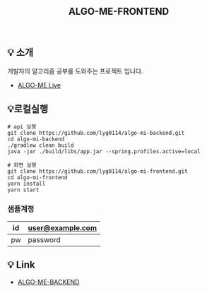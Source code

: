 <h2 align="middle">ALGO-ME-FRONTEND</h2>
<p align="middle"></p>
<p align="middle">
<br>

## 💡 소개
개발자의 알고리즘 공부를 도와주는 프로젝트 입니다.
- [ALGO-ME Live](https://lizcalendal.com/)

## 💡로컬실행
```shell
# api 실행
git clone https://github.com/lyg0114/algo-mi-backend.git
cd algo-mi-backend
./gradlew clean build
java -jar ./build/libs/app.jar --spring.profiles.active=local

# 화면 실행
git clone https://github.com/lyg0114/algo-mi-frontend.git
cd algo-mi-frontend
yarn install
yarn start 
```
### 샘플계정
| id | user@example.com |
|----|------------------|
| pw | password         |

##  💡 Link
- [ALGO-ME-BACKEND](https://github.com/lyg0114/algo-mi-backend)
